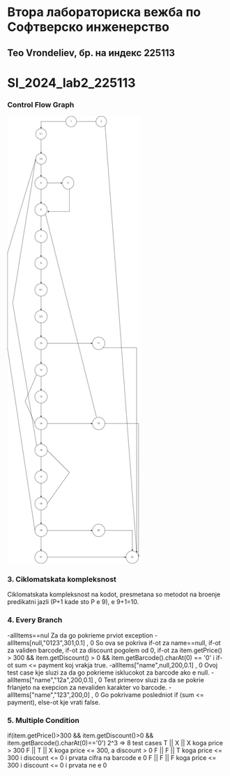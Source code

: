# Втора лабораториска вежба по Софтверско инженерство
## Teo Vrondeliev, бр. на индекс 225113
# SI_2024_lab2_225113
### Control Flow Graph
![finalv2](https://github.com/teovrondeliev03/SI_2024_lab2_225113/blob/master/SI_lab2.jpg)
### 3. Ciklomatskata kompleksnost
Ciklomatskata kompleksnost na kodot, presmetana so metodot na broenje predikatni jazli (P+1 kade sto P e 9), e 9+1=10.
### 4. Every Branch
   -allItems==nul Za da go pokrieme prviot exception -allItems[null,"0123",301,0.1] , 0 So ova se pokriva if-ot za name==null, if-ot za validen barcode, if-ot za discount pogolem od 0, if-ot za item.getPrice() > 300 && item.getDiscount() > 0 && item.getBarcode().charAt(0) == '0' i if-ot sum <= payment koj vrakja true. -allItems["name",null,200,0.1] , 0 Ovoj test case kje sluzi za da go pokrieme isklucokot za barcode ako e null. -allItems["name","12a",200,0.1] , 0 Test primerov sluzi za da se pokrie frlanjeto na exepcion za nevaliden karakter vo barcode. -allItems["name","123",200,0] , 0 Go pokrivame posledniot if (sum <= payment), else-ot kje vrati false.
### 5. Multiple Condition
if(item.getPrice()>300 && item.getDiscount()>0 && item.getBarcode().charAt(0)=='0') 2^3 => 8 test cases T || X || X koga price > 300 F || T || X koga price <= 300, a discount > 0 F || F || T koga price <= 300 i discount <= 0 i prvata cifra na barcode e 0 F || F || F koga price <= 300 i discount <= 0 i prvata ne e 0
